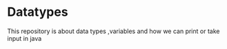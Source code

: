 # Datatypes
This repository is about data types ,variables and how we can print or take input in java
